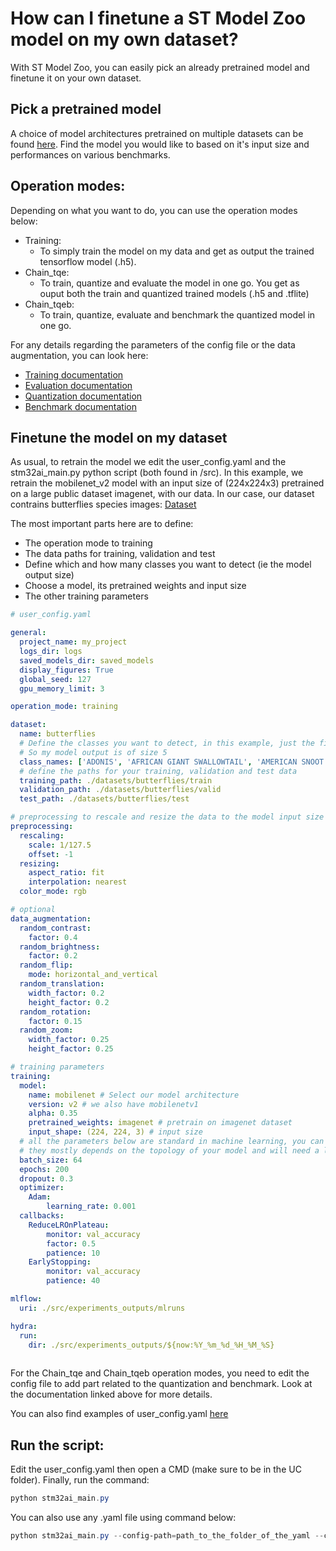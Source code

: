 # How can I finetune a ST Model Zoo model on my own dataset?

With ST Model Zoo, you can easily pick an already pretrained model and finetune it on your own dataset.

## Pick a pretrained model

A choice of model architectures pretrained on multiple datasets can be found [here](https://github.com/STMicroelectronics/stm32ai-modelzoo/tree/main/image_classification).
Find the model you would like to based on it's input size and performances on various benchmarks. 

## Operation modes:

Depending on what you want to do, you can use the operation modes below:
- Training:
    - To simply train the model on my data and get as output the trained tensorflow model (.h5).
- Chain_tqe:
    - To train, quantize and evaluate the model in one go. You get as ouput both the train and quantized trained models (.h5 and .tflite)
- Chain_tqeb:
    - To train, quantize, evaluate and benchmark the quantized model in one go.

For any details regarding the parameters of the config file or the data augmentation, you can look here:
- [Training documentation](../README_TRAINING.md)
- [Evaluation documentation](../README_EVALUATION.md)
- [Quantization documentation](../README_QUANTIZATION.md)
- [Benchmark documentation](../README_BENCHMARKING.md)


## Finetune the model on my dataset

As usual, to retrain the model we edit the user_config.yaml and the stm32ai_main.py python script (both found in /src).
In this example, we retrain the mobilenet_v2 model with an input size of (224x224x3) pretrained on a large public dataset imagenet, with our data.
In our case, our dataset contrains butterflies species images: [Dataset](https://www.kaggle.com/datasets/gpiosenka/butterfly-images40-species)

The most important parts here are to define:
- The operation mode to training
- The data paths for training, validation and test
- Define which and how many classes you want to detect (ie the model output size)
- Choose a model, its pretrained weights and input size
- The other training parameters

```yaml
# user_config.yaml

general:
  project_name: my_project
  logs_dir: logs
  saved_models_dir: saved_models
  display_figures: True
  global_seed: 127
  gpu_memory_limit: 3

operation_mode: training

dataset:
  name: butterflies
  # Define the classes you want to detect, in this example, just the first 5
  # So my model output is of size 5
  class_names: ['ADONIS', 'AFRICAN GIANT SWALLOWTAIL', 'AMERICAN SNOOT', 'AN 88', 'APPOLLO'] 
  # define the paths for your training, validation and test data
  training_path: ./datasets/butterflies/train 
  validation_path: ./datasets/butterflies/valid
  test_path: ./datasets/butterflies/test      

# preprocessing to rescale and resize the data to the model input size define below
preprocessing:
  rescaling:
    scale: 1/127.5
    offset: -1
  resizing:
    aspect_ratio: fit
    interpolation: nearest
  color_mode: rgb

# optional
data_augmentation:
  random_contrast:
    factor: 0.4
  random_brightness:
    factor: 0.2
  random_flip:
    mode: horizontal_and_vertical
  random_translation:
    width_factor: 0.2
    height_factor: 0.2
  random_rotation:
    factor: 0.15
  random_zoom:
    width_factor: 0.25
    height_factor: 0.25

# training parameters
training:
  model:
    name: mobilenet # Select our model architecture
    version: v2 # we also have mobilenetv1
    alpha: 0.35
    pretrained_weights: imagenet # pretrain on imagenet dataset
    input_shape: (224, 224, 3) # input size
  # all the parameters below are standard in machine learning, you can look for them in google
  # they mostly depends on the topology of your model and will need a lot of testing
  batch_size: 64
  epochs: 200
  dropout: 0.3
  optimizer:
    Adam:
        learning_rate: 0.001
  callbacks:
    ReduceLROnPlateau:
        monitor: val_accuracy
        factor: 0.5
        patience: 10
    EarlyStopping:
        monitor: val_accuracy
        patience: 40

mlflow:
  uri: ./src/experiments_outputs/mlruns

hydra:
  run:
    dir: ./src/experiments_outputs/${now:%Y_%m_%d_%H_%M_%S}
  
```

For the Chain_tqe and Chain_tqeb operation modes, you need to edit the config file to add part related to the quantization and benchmark.
Look at the documentation linked above for more details.

You can also find examples of user_config.yaml [here](https://github.com/STMicroelectronics/stm32ai-modelzoo-services/tree/main/image_classification/src/config_file_examples)

## Run the script:

Edit the user_config.yaml then open a CMD (make sure to be in the UC folder). Finally, run the command:

```powershell
python stm32ai_main.py
```
You can also use any .yaml file using command below:
```powershell
python stm32ai_main.py --config-path=path_to_the_folder_of_the_yaml --config-name=name_of_your_yaml_file
```